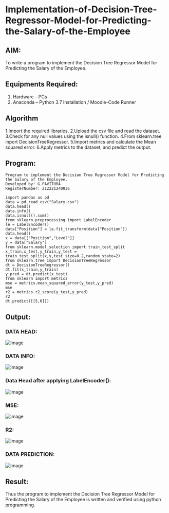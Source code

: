 # Implementation-of-Decision-Tree-Regressor-Model-for-Predicting-the-Salary-of-the-Employee

## AIM:
To write a program to implement the Decision Tree Regressor Model for Predicting the Salary of the Employee.

## Equipments Required:
1. Hardware – PCs
2. Anaconda – Python 3.7 Installation / Moodle-Code Runner

## Algorithm
1.Import the required libraries.
2.Upload the csv file and read the dataset.
3.Check for any null values using the isnull() function.
4.From sklearn.tree inport DecisionTreeRegressor.
5.Import metrics and calculate the Mean squared error.
6.Apply metrics to the dataset, and predict the output. 

## Program:
```
Program to implement the Decision Tree Regressor Model for Predicting the Salary of the Employee.
Developed by: G.PAVITHRA
RegisterNumber: 212221240036 
```
```
import pandas as pd
data = pd.read_csv("Salary.csv")
data.head()
data.info()
data.isnull().sum()
from sklearn.preprocessing import LabelEncoder
le = LabelEncoder()
data["Position"] = le.fit_transform(data["Position"])
data.head()
x = data[["Position","Level"]]
y = data["Salary"]
from sklearn.model_selection import train_test_split
x_train,x_test,y_train,y_test = train_test_split(x,y,test_size=0.2,random_state=2)
from sklearn.tree import DecisionTreeRegressor
dt = DecisionTreeRegressor()
dt.fit(x_train,y_train)
y_pred = dt.predict(x_test)
from sklearn import metrics
mse = metrics.mean_squared_error(y_test,y_pred)
mse
r2 = metrics.r2_score(y_test,y_pred)
r2
dt.predict([[5,6]])
```
## Output:
### DATA HEAD:
![image](https://user-images.githubusercontent.com/93427264/172994585-91362cf7-bcec-4ff1-9f58-1c4488853ef2.png)
### DATA INFO:
![image](https://user-images.githubusercontent.com/93427264/172994629-7af7a1b0-9186-4f08-b7f1-c91149724ac4.png)
### Data Head after applying LabelEncoder():
![image](https://user-images.githubusercontent.com/93427264/172994703-cb2993e8-392c-49c6-9033-120169ed7b3c.png)
### MSE:
![image](https://user-images.githubusercontent.com/93427264/172994777-037a7d68-e53c-4a51-943a-bb304e0a09b1.png)
### R2:
![image](https://user-images.githubusercontent.com/93427264/172994808-0a054405-b5c8-4890-83fe-664c3a57ea52.png)
### DATA PREDICTION:
![image](https://user-images.githubusercontent.com/93427264/172994834-d0bf7d43-6ed6-42a7-a092-81b29040ff03.png)

## Result:
Thus the program to implement the Decision Tree Regressor Model for Predicting the Salary of the Employee is written and verified using python programming.
